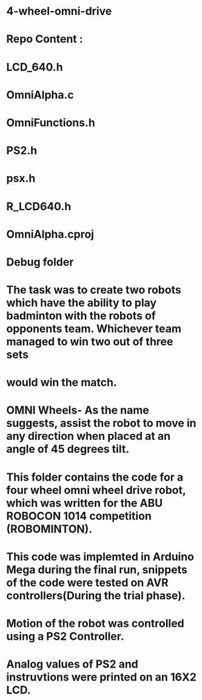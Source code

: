 # 4-wheel-omni-drive

# Repo Content :
# LCD_640.h
# OmniAlpha.c
# OmniFunctions.h
# PS2.h
# psx.h
# R_LCD640.h
# OmniAlpha.cproj
# Debug folder

# The task was to create two robots which have the ability to play badminton with the robots of opponents team. Whichever team managed to win two out of three sets 
# would win the match.

# OMNI Wheels- As the name suggests, assist the robot to move in any direction when placed at an angle of 45 degrees tilt.  

# This folder contains the code for a four wheel omni wheel drive robot, which was written for the ABU ROBOCON 1014 competition (ROBOMINTON). 

# This code was implemted in Arduino Mega during the final run, snippets of the code were tested on AVR controllers(During the trial phase).

# Motion of the robot was controlled using a PS2 Controller.

# Analog values of PS2 and instruvtions were printed on an 16X2 LCD. 

